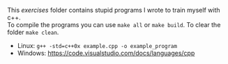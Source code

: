 This *exercises* folder contains stupid programs I wrote to train myself with c++.  
To compile the programs you can use `make all` or `make build`.
To clear the folder `make clean`.

- Linux: `g++ -std=c++0x example.cpp -o example_program`
- Windows: https://code.visualstudio.com/docs/languages/cpp
